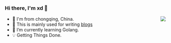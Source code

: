 ### Hi there, I'm xd 👋

<img align="right" src="https://github-readme-stats.vercel.app/api?username=zxdfe&show_icons=true&icon_color=498de0&text_color=498de0&bg_color=ffffff&hide_title=true" />

<!--
**zxdfe/zxdfe** is a ✨ _special_ ✨ repository because its `README.md` (this file) appears on your GitHub profile.

Here are some ideas to get you started:

- 🔭 I’m currently working on ...
- 🌱 I’m currently learning ...
- 👯 I’m looking to collaborate on ...
- 🤔 I’m looking for help with ...
- 💬 Ask me about ...
- 📫 How to reach me: ...
- 😄 Pronouns: ...
- ⚡ Fun fact: ...
-->
- 🤔  I'm from chongqing, China.
- 🤣 This is mainly used for writing [blogs](https://zxdfe.github.io/)
- 🌱  I’m currently learning Golang.
- 💡  Getting Things Done.
